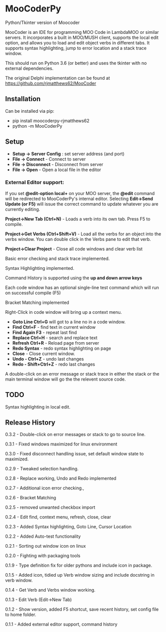 # MooCoderPy
Python/Tkinter version of Moocoder

MooCoder is an IDE for programming MOO Code in LambdaMOO or similar servers. It incorporates a built in
MOO/MUSH client, supports the local edit option, and allows you to load and edit object verbs in different tabs.
It supports syntax highlighting, jump to error location and a stack trace window.

This should run on Python 3.6 (or better) and uses the tkinter with no external dependencies.

The original Delphi implementation can be found at https://github.com/rjmatthews62/MooCoder

## Installation ##
Can be installed via pip:
* pip install moocoderpy-rjmatthews62
* python -m MooCoderPy
## Setup ##
* **Setup -> Server Config** : set server address (and port) 
* **File -> Connect** - Connect to server
* **File -> Disconnect** - Disconnect from server
* **File -> Open** - Open a local file in the editor

### External Editor support: ###

If you set **@edit-option local+** on your MOO server, the **@edit** command will be redirected to MooCoderPy's internal editor.
Selecting **Edit->Send Update (or F5)** will issue the correct command to update whatever you are currently editing.

**Project->New Tab (Ctrl+N)** - Loads a verb into its own tab. Press F5 to compile.

**Project->Get Verbs (Ctrl+Shift+V)** - Load all the verbs for an object into the verbs window.
    You can double click in the Verbs pane to edit that verb.

**Project->Clear Project** - Close all code windows and clear verb list

Basic error checking and stack trace implemented.

Syntax Highlighting implemented.

Command History is supported using the **up and down arrow keys**

Each code window has an optional single-line test command which will run on successful compile (F5)

Bracket Matching implemented

Right-Click in code window will bring up a context menu.
* **Goto Line Ctrl+G** will got to a line no in a code window.
* **Find Ctrl+F** - find text in current window
* **Find Again F3** - repeat last find
* **Replace Ctrl+H** - search and replace text
* **Refresh Ctrl+R** - Reload page from server
* **Redo Syntax** - redo syntax highlighting on page
* **Close** - Close current window.
* **Undo - Ctrl+Z** - undo last changes
* **Redo - Shift+Ctrl+Z** - redo last changes

A double-click on an error message or stack trace in either the stack or the main terminal window will go the the relevent source code.
## TODO ##
Syntax highlighting in local edit.

## Release History ##
0.3.2 - Double-click on error messages or stack to go to source line.

0.3.1 - Fixed windows maximized for linux environment

0.3.0 - Fixed disconnect handling issue, set default window state to maximized.

0.2.9 - Tweaked selection handling.

0.2.8 - Replace working, Undo and Redo implemented

0.2.7 - Additional icon error checking.,

0.2.6 - Bracket Matching

0.2.5 - removed unwanted checkbox import

0.2.4 - Edit find, context menu, refresh, close, clear

0.2.3 - Added Syntax highlighting, Goto Line, Cursor Location

0.2.2 - Added Auto-test functionality

0.2.1 - Sorting out window icon on linux

0.2.0 - Fighting with packaging tools

0.1.9 - Type definition fix for older pythons and include icon in package.

0.1.5 - Added icon, tidied up Verb window sizing and include docstring in verb window.

0.1.4 - Get Verb and Verbs window working.

0.1.3 - Edit Verb (Edit->New Tab)

0.1.2 - Show version, added F5 shortcut, save recent history, set config file to home folder.

0.1.1 - Added external editor support, command history
